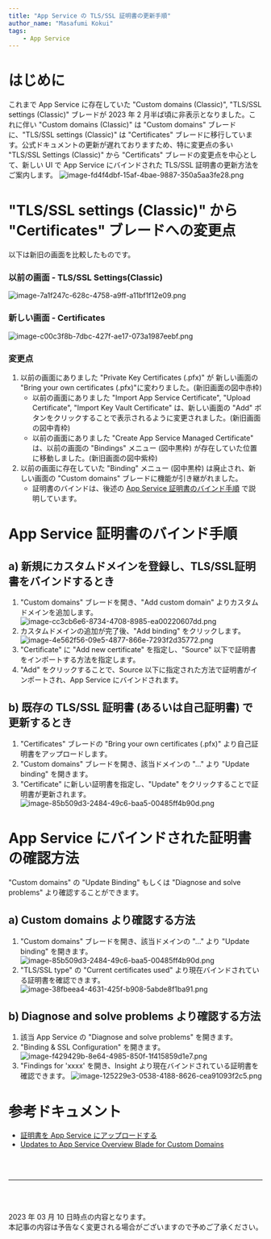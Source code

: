 ```yaml
---
title: "App Service の TLS/SSL 証明書の更新手順"
author_name: "Masafumi Kokui"
tags:
    - App Service
---
```


# はじめに
これまで App Service に存在していた "Custom domains (Classic)", "TLS/SSL settings (Classic)" ブレードが 2023 年 2 月半ば頃に非表示となりました。これに伴い "Custom domains (Classic)" は "Custom domains" ブレードに、"TLS/SSL settings (Classic)" は "Certificates" ブレードに移行しています。公式ドキュメントの更新が遅れておりますため、特に変更点の多い "TLS/SSL Settings (Classic)" から "Certificats" ブレードの変更点を中心として、新しい UI で App Service にバインドされた TLS/SSL 証明書の更新方法をご案内します。
 ![image-fd4f4dbf-15af-4bae-9887-350a5aa3fe28.png]({{site.baseurl}}/media/2023/03/image-fd4f4dbf-15af-4bae-9887-350a5aa3fe28.png)  

# "TLS/SSL settings (Classic)" から "Certificates" ブレードへの変更点
以下は新旧の画面を比較したものです。

### 以前の画面 - TLS/SSL Settings(Classic)
 ![image-7a1f247c-628c-4758-a9ff-a11bf1f12e09.png]({{site.baseurl}}/media/2023/03/image-7a1f247c-628c-4758-a9ff-a11bf1f12e09.png) 

### 新しい画面 - Certificates
 ![image-c00c3f8b-7dbc-427f-ae17-073a1987eebf.png]({{site.baseurl}}/media/2023/03/image-c00c3f8b-7dbc-427f-ae17-073a1987eebf.png) 

### 変更点
1. 以前の画面にありました "Private Key Certificates (.pfx)" が 新しい画面の "Bring your own certificates (.pfx)"に変わりました。(新旧画面の図中赤枠)
   - 以前の画面にありました "Import App Service Certificate", "Upload Certificate", "Import Key Vault Certificate" は、新しい画面の "Add" ボタンをクリックすることで表示されるように変更されました。(新旧画面の図中青枠)
   - 以前の画面にありました "Create App Service Managed Certificate" は、以前の画面の "Bindings" メニュー (図中黒枠) が存在していた位置に移動しました。(新旧画面の図中紫枠)
2. 以前の画面に存在していた "Binding" メニュー (図中黒枠) は廃止され、新しい画面の "Custom domains" ブレードに機能が引き継がれました。
   - 証明書のバインドは、後述の [App Service 証明書のバインド手順](#app-service-証明書のバインド手順) で説明しています。


# App Service 証明書のバインド手順

## a) 新規にカスタムドメインを登録し、TLS/SSL証明書をバインドするとき
1. "Custom domains" ブレードを開き、"Add custom domain" よりカスタムドメインを追加します。
 ![image-cc3cb6e6-8734-4708-8985-ea00220607dd.png]({{site.baseurl}}/media/2023/03/image-cc3cb6e6-8734-4708-8985-ea00220607dd.png) 
2. カスタムドメインの追加が完了後、"Add binding" をクリックします。
 ![image-4e562f56-09e5-4877-866e-7293f2d35772.png]({{site.baseurl}}/media/2023/03/image-4e562f56-09e5-4877-866e-7293f2d35772.png) 
3. "Certificate" に "Add new certificate" を指定し、"Source" 以下で証明書をインポートする方法を指定します。
4. "Add" をクリックすることで、Source 以下に指定された方法で証明書がインポートされ、App Service にバインドされます。

## b) 既存の TLS/SSL 証明書 (あるいは自己証明書) で更新するとき
1. "Certificates" ブレードの "Bring your own certificates (.pfx)" より自己証明書をアップロードします。
2. "Custom domains" ブレードを開き、該当ドメインの "..." より "Update binding" を開きます。
3. "Certificate" に新しい証明書を指定し、"Update" をクリックすることで証明書が更新されます。
 ![image-85b509d3-2484-49c6-baa5-00485ff4b90d.png]({{site.baseurl}}/media/2023/03/image-85b509d3-2484-49c6-baa5-00485ff4b90d.png) 


# App Service にバインドされた証明書の確認方法
"Custom domains" の "Update Binding" もしくは "Diagnose and solve problems" より確認することができます。
## a) Custom domains より確認する方法
1. "Custom domains" ブレードを開き、該当ドメインの "..." より "Update binding" を開きます。
 ![image-85b509d3-2484-49c6-baa5-00485ff4b90d.png]({{site.baseurl}}/media/2023/03/image-85b509d3-2484-49c6-baa5-00485ff4b90d.png) 
2. "TLS/SSL type" の "Current certificates used" より現在バインドされている証明書を確認できます。
 ![image-38fbeea4-4631-425f-b908-5abde8f1ba91.png]({{site.baseurl}}/media/2023/03/image-38fbeea4-4631-425f-b908-5abde8f1ba91.png) 

## b) Diagnose and solve problems より確認する方法
1. 該当 App Service の "Diagnose and solve problems" を開きます。
2. "Binding & SSL Configuration" を開きます。
 ![image-f429429b-8e64-4985-850f-1f415859d1e7.png]({{site.baseurl}}/media/2023/03/image-f429429b-8e64-4985-850f-1f415859d1e7.png) 
3. "Findings for 'xxxx' を開き、Insight より現在バインドされている証明書を確認できます。
 ![image-125229e3-0538-4188-8626-cea91093f2c5.png]({{site.baseurl}}/media/2023/03/image-125229e3-0538-4188-8626-cea91093f2c5.png) 

# 参考ドキュメント
- [証明書を App Service にアップロードする](https://learn.microsoft.com/ja-jp/azure/app-service/configure-ssl-certificate?tabs=apex%2Cportal#upload-certificate-to-app-service)
- [Updates to App Service Overview Blade for Custom Domains](https://azure.github.io/AppService/2023/02/03/Custom-domain-ux-updates.html)
<br>
<br>

---

<br>
<br>

2023 年 03 月 10 日時点の内容となります。<br>
本記事の内容は予告なく変更される場合がございますので予めご了承ください。

<br>
<br>